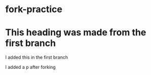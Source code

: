 # fork-practice

<h1>This heading was made from the first branch</h1>
<div>
  <p>I added this in the first branch</p>
</div>
<div>
  <p>I added a p after forking</p>
</div>
